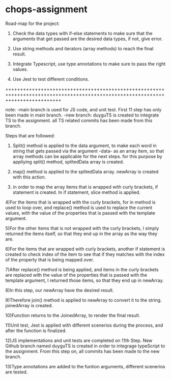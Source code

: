 # chops-assignment

Road-map for the project:

1) Check the data types with if-else statements to make sure that the arguments that get passed are the desired data types, if not, give error.

2) Use string methods and iterators (array methods) to reach the final result.

3) Integrate Typescript, use type annotations to make sure to pass the right values.

4) Use Jest to test different conditions.

+++++++++++++++++++++++++++++++++++++++++++++++++++++++++++++++++++++++++++++++++++++++++++++++++++++++++++++++++++++++++++++++

note: 
 -main branch is used for JS code, and unit test. First 11 step has only been made in main branch.
 -new branch: duyguTS is created to integrate TS to the assignment. all TS related commits has been made from this branch.

Steps that are followed:

1) Split() method is applied to the data argument, to make each word in string that gets passed via the argument -data- as an array item, so that array methods can be applicable for the next steps.
    for this purpose by appliying split() method, splitedData array is created.

2) map() method is applied to the splitedData array. newArray is created with this action.

3) in order to map the array items that is wrapped with curly brackets, if statement is created. In if statement, slice method is applied.

4)For the items that is wrapped with the curly brackets, for in method is used to loop over, and replace() method is used to replace the current values, with the value of the properties that is passed with the template argument.

5)For the other items that is not wrapped with the curly brackets, I simply returned the items itself, so that they end up in the array as the way they are.

6)For the items that are wrapped with curly brackets, another if statement is created to check index of the item to see that if they matches with the index of the property that is being mapped over.

7)After replace() method is being applied, and items in the curly brackets are replaced with the value of the properties that is passed with the template argument, I returned those items, so that they end up in newArray.

8)In this step, our newArray have the desired result.

9)Therefore join() method is applied to newArray to convert it to the string. joinedArray is created.

10)Function returns to the JoinedArray, to render the final result.

11)Unit test, Jest is applied with different scenerios during the process, and after the function is finalized.

12)JS implementations and unit tests are completed on 11th Step. New Github branch named duyguTS is created in order
to integrage typeScript to the assignment. From this step on, all commits has been made to the new branch.

13)Type annotations are added to the funtion arguments, different scenerios are tested.



 
